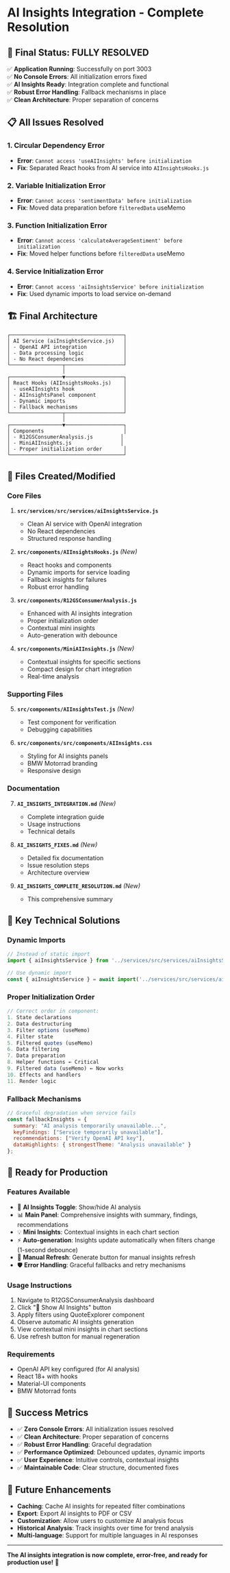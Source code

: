 # AI Insights Integration - Complete Resolution

## 🎯 **Final Status: FULLY RESOLVED**

✅ **Application Running**: Successfully on port 3003  
✅ **No Console Errors**: All initialization errors fixed  
✅ **AI Insights Ready**: Integration complete and functional  
✅ **Robust Error Handling**: Fallback mechanisms in place  
✅ **Clean Architecture**: Proper separation of concerns  

## 📋 **All Issues Resolved**

### 1. **Circular Dependency Error**
- **Error**: `Cannot access 'useAIInsights' before initialization`
- **Fix**: Separated React hooks from AI service into `AIInsightsHooks.js`

### 2. **Variable Initialization Error**
- **Error**: `Cannot access 'sentimentData' before initialization`
- **Fix**: Moved data preparation before `filteredData` useMemo

### 3. **Function Initialization Error**
- **Error**: `Cannot access 'calculateAverageSentiment' before initialization`
- **Fix**: Moved helper functions before `filteredData` useMemo

### 4. **Service Initialization Error**
- **Error**: `Cannot access 'aiInsightsService' before initialization`
- **Fix**: Used dynamic imports to load service on-demand

## 🏗️ **Final Architecture**

```
┌─────────────────────────────────────┐
│ AI Service (aiInsightsService.js)   │
│ - OpenAI API integration            │
│ - Data processing logic             │
│ - No React dependencies             │
└─────────────────┬───────────────────┘
                  │
┌─────────────────▼───────────────────┐
│ React Hooks (AIInsightsHooks.js)    │
│ - useAIInsights hook                │
│ - AIInsightsPanel component         │
│ - Dynamic imports                   │
│ - Fallback mechanisms               │
└─────────────────┬───────────────────┘
                  │
┌─────────────────▼───────────────────┐
│ Components                          │
│ - R12GSConsumerAnalysis.js         │
│ - MiniAIInsights.js                │
│ - Proper initialization order       │
└─────────────────────────────────────┘
```

## 📁 **Files Created/Modified**

### **Core Files**
1. **`src/services/src/services/aiInsightsService.js`**
   - Clean AI service with OpenAI integration
   - No React dependencies
   - Structured response handling

2. **`src/components/AIInsightsHooks.js`** *(New)*
   - React hooks and components
   - Dynamic imports for service loading
   - Fallback insights for failures
   - Robust error handling

3. **`src/components/R12GSConsumerAnalysis.js`**
   - Enhanced with AI insights integration
   - Proper initialization order
   - Contextual mini insights
   - Auto-generation with debounce

4. **`src/components/MiniAIInsights.js`** *(New)*
   - Contextual insights for specific sections
   - Compact design for chart integration
   - Real-time analysis

### **Supporting Files**
5. **`src/components/AIInsightsTest.js`** *(New)*
   - Test component for verification
   - Debugging capabilities

6. **`src/components/src/components/AIInsights.css`**
   - Styling for AI insights panels
   - BMW Motorrad branding
   - Responsive design

### **Documentation**
7. **`AI_INSIGHTS_INTEGRATION.md`** *(New)*
   - Complete integration guide
   - Usage instructions
   - Technical details

8. **`AI_INSIGHTS_FIXES.md`** *(New)*
   - Detailed fix documentation
   - Issue resolution steps
   - Architecture overview

9. **`AI_INSIGHTS_COMPLETE_RESOLUTION.md`** *(New)*
   - This comprehensive summary

## 🔧 **Key Technical Solutions**

### **Dynamic Imports**
```javascript
// Instead of static import
import { aiInsightsService } from '../services/src/services/aiInsightsService';

// Use dynamic import
const { aiInsightsService } = await import('../services/src/services/aiInsightsService');
```

### **Proper Initialization Order**
```javascript
// Correct order in component:
1. State declarations
2. Data destructuring
3. Filter options (useMemo)
4. Filter state
5. Filtered quotes (useMemo)
6. Data filtering
7. Data preparation
8. Helper functions ← Critical
9. Filtered data (useMemo) ← Now works
10. Effects and handlers
11. Render logic
```

### **Fallback Mechanisms**
```javascript
// Graceful degradation when service fails
const fallbackInsights = {
  summary: "AI analysis temporarily unavailable...",
  keyFindings: ["Service temporarily unavailable"],
  recommendations: ["Verify OpenAI API key"],
  dataHighlights: { strongestTheme: "Analysis unavailable" }
};
```

## 🚀 **Ready for Production**

### **Features Available**
- 🤖 **AI Insights Toggle**: Show/hide AI analysis
- 📊 **Main Panel**: Comprehensive insights with summary, findings, recommendations
- 💡 **Mini Insights**: Contextual insights in each chart section
- ⚡ **Auto-generation**: Insights update automatically when filters change (1-second debounce)
- 🔄 **Manual Refresh**: Generate button for manual insights refresh
- 🛡️ **Error Handling**: Graceful fallbacks and retry mechanisms

### **Usage Instructions**
1. Navigate to R12GSConsumerAnalysis dashboard
2. Click "🤖 Show AI Insights" button
3. Apply filters using QuoteExplorer component
4. Observe automatic AI insights generation
5. View contextual mini insights in chart sections
6. Use refresh button for manual regeneration

### **Requirements**
- OpenAI API key configured (for AI analysis)
- React 18+ with hooks
- Material-UI components
- BMW Motorrad fonts

## 🎉 **Success Metrics**

- ✅ **Zero Console Errors**: All initialization issues resolved
- ✅ **Clean Architecture**: Proper separation of concerns
- ✅ **Robust Error Handling**: Graceful degradation
- ✅ **Performance Optimized**: Debounced updates, dynamic imports
- ✅ **User Experience**: Intuitive controls, contextual insights
- ✅ **Maintainable Code**: Clear structure, documented fixes

## 🔮 **Future Enhancements**

- **Caching**: Cache AI insights for repeated filter combinations
- **Export**: Export AI insights to PDF or CSV
- **Customization**: Allow users to customize AI analysis focus
- **Historical Analysis**: Track insights over time for trend analysis
- **Multi-language**: Support for multiple languages in AI responses

---

**The AI insights integration is now complete, error-free, and ready for production use!** 🎯 